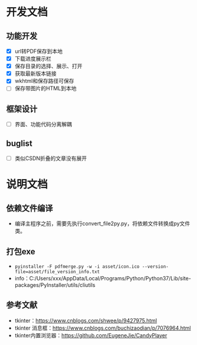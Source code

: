
# 开发文档
## 功能开发
- [x] url转PDF保存到本地
- [x] 下载进度展示栏
- [x] 保存目录的选择、展示、打开
- [x] 获取最新版本链接
- [x] wkhtml和保存路径可保存
- [ ] 保存带图片的HTML到本地

## 框架设计
- [ ] 界面、功能代码分离解耦

## buglist
- [ ] 类似CSDN折叠的文章没有展开

# 说明文档
## 依赖文件编译
* 编译主程序之前，需要先执行convert_file2py.py，将依赖文件转换成py文件类。

## 打包exe
* `pyinstaller -F pdfmerge.py -w -i asset/icon.ico --version-file=asset/file_version_info.txt`
* info：C:/Users/xxx/AppData/Local/Programs/Python/Python37/Lib/site-packages/PyInstaller/utils/cliutils


## 参考文献
* tkinter：https://www.cnblogs.com/shwee/p/9427975.html
* tkinter 消息框：https://www.cnblogs.com/buchizaodian/p/7076964.html
* tkinter内置浏览器：https://github.com/EugeneJie/CandyPlayer